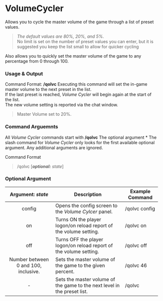 # VolumeCycler

Allows you to cycle the master volume of the game through a list of preset values.  
> *The default values are 80%, 20%, and 5%.*  
> No limit is set on the number of preset values you can enter, but it is suggested you keep the list small to allow for quicker cycling

Also allows you to quickly set the master volume of the game to any percentage from 0 through 100.  

<h3 id='vc-usage'>Usage & Output</h3>

Command Format: **\/qolvc**
Executing this command will set the in-game master volume to the next preset in the list.  
If the last preset is reached, *Volume Cycler* will begin again at the start of the list.  
The new volume setting is reported via the chat window.
> Master Volume set to 20%.

<h3 id='vc-arguments'>Command Arguemnts</h3>

All *Volume Cycler* commands start with **\/qolvc**
The optional argument *
The slash command for *Volume Cycler* only looks for the first available optional argument. Any additional arguments are ignored.  

Command Format
> \/qolvc \[***optional:*** *state*\]

### Optional Argument

Argument: *state* | Description | Example Command
:---: | --- | ---
config | Opens the config screen to the *Volume Cylcer* panel. | \/qolvc config
on | Turns ON the player logon/on reload report of the volume setting. | \/qolvc on
off | Turns OFF the player logon/on reload report of the volume setting. | \/qolvc off
Number between 0 and 100, inclusive. | Sets the master volume of the game to the given percent. | \/qolvc 46
\- | Sets the master volume of the game to the next level in the preset list. | \/qolvc